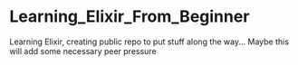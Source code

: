 # Learning_Elixir_From_Beginner
Learning Elixir, creating public repo to put stuff along the way... Maybe this will add some necessary peer pressure
